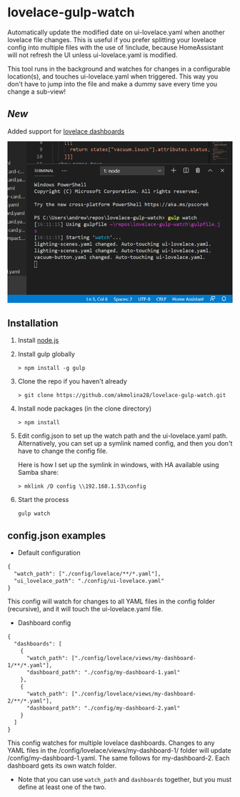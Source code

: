 # lovelace-gulp-watch

Automatically update the modified date on ui-lovelace.yaml when another lovelace file changes. This is useful if you prefer splitting your lovelace config into multiple files with the use of !include, because HomeAssistant will not refresh the UI unless ui-lovelace.yaml is modified.


This tool runs in the background and watches for changes in a configurable location(s), and touches ui-lovelace.yaml when triggered. This way you don't have to jump into the file and make a dummy save every time you change a sub-view!

## *New*

Added support for [lovelace dashboards](https://www.home-assistant.io/lovelace/dashboards-and-views/)

![screenshot](screenshot.png)

## Installation

1. Install [node.js](https://nodejs.org/en/)

2. Install gulp globally

    ```
    > npm install -g gulp
    ```

3. Clone the repo if you haven't already

    ```
    > git clone https://github.com/akmolina28/lovelace-gulp-watch.git
    ```
    
4. Install node packages (in the clone directory)

    ```
    > npm install
    ```
    
5. Edit config.json to set up the watch path and the ui-lovelace.yaml path. Alternatively, you can set up a symlink named config, and then you don't have to change the config file.

    Here is how I set up the symlink in windows, with HA available using Samba share:

    ```
    > mklink /D config \\192.168.1.53\config
    ```
    
6. Start the process

    ```
    gulp watch
    ```

## config.json examples

* Default configuration
```
{
  "watch_path": ["./config/lovelace/**/*.yaml"],
  "ui_lovelace_path": "./config/ui-lovelace.yaml"
}
```
This config will watch for changes to all YAML files in the config folder (recursive), and it will touch the ui-lovelace.yaml file.

* Dashboard config
```
{
  "dashboards": [
    {
      "watch_path": ["./config/lovelace/views/my-dashboard-1/**/*.yaml"],
      "dashboard_path": "./config/my-dashboard-1.yaml"
    },
    {
      "watch_path": ["./config/lovelace/views/my-dashboard-2/**/*.yaml"],
      "dashboard_path": "./config/my-dashboard-2.yaml"
    }
  ]
}
```
This config watches for multiple lovelace dashboards. Changes to any YAML files in the /config/lovelace/views/my-dashboard-1/ folder will update /config/my-dashboard-1.yaml. The same follows for my-dashboard-2. Each dashboard gets its own watch folder.

* Note that you can use `watch_path` and `dashboards` together, but you must define at least one of the two.
